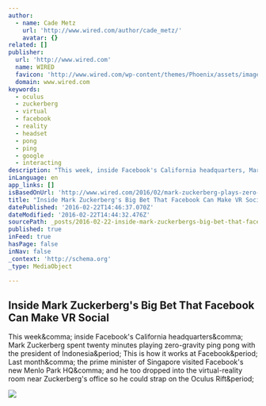 ```yaml
---
author:
  - name: Cade Metz
    url: 'http://www.wired.com/author/cade_metz/'
    avatar: {}
related: []
publisher:
  url: 'http://www.wired.com'
  name: WIRED
  favicon: 'http://www.wired.com/wp-content/themes/Phoenix/assets/images/favicon.ico'
  domain: www.wired.com
keywords:
  - oculus
  - zuckerberg
  - virtual
  - facebook
  - reality
  - headset
  - pong
  - ping
  - google
  - interacting
description: "This week, inside Facebook's California headquarters, Mark Zuckerberg spent twenty minutes playing zero-gravity ping pong with the president of Indonesia. This is how it works at Facebook. Last month, the prime minister of Singapore visited Facebook's new Menlo Park HQ, and he too dropped into the virtual-reality room near Zuckerberg's office so he could strap on the Oculus Rift."
inLanguage: en
app_links: []
isBasedOnUrl: 'http://www.wired.com/2016/02/mark-zuckerberg-plays-zero-gravity-ping-pong-president-indonesia/'
title: "Inside Mark Zuckerberg's Big Bet That Facebook Can Make VR Social"
datePublished: '2016-02-22T14:46:37.070Z'
dateModified: '2016-02-22T14:44:32.476Z'
sourcePath: _posts/2016-02-22-inside-mark-zuckerbergs-big-bet-that-facebook-can-make-vr-s.md
published: true
inFeed: true
hasPage: false
inNav: false
_context: 'http://schema.org'
_type: MediaObject

---
```

<article style=""><h1>Inside Mark Zuckerberg's Big Bet That Facebook Can Make VR Social</h1><p>This week&amp;comma; inside Facebook's California headquarters&amp;comma; Mark Zuckerberg spent twenty minutes playing zero-gravity ping pong with the president of Indonesia&amp;period; This is how it works at Facebook&amp;period; Last month&amp;comma; the prime minister of Singapore visited Facebook's new Menlo Park HQ&amp;comma; and he too dropped into the virtual-reality room near Zuckerberg's office so he could strap on the Oculus Rift&amp;period;</p><img src="http://www.wired.com/wp-content/uploads/2016/02/fb_14-m-zuckerberg4_0963_fullsizeJPG_SRGB-1200x630-e1455991813448.jpg" /></article>